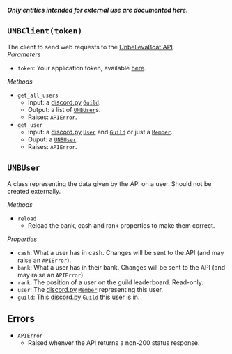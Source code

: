 ***Only entities intended for external use are documented here.***

## `UNBClient(token)`
The client to send web requests to the [UnbelievaBoat API](https://unbelievaboat.com/api/docs).  
*Parameters*
 - `token`: Your application token, available [here](https://unbelievaboat.com/applications). 
 
*Methods*  
 - `get_all_users`
    - Input: a [discord.py](https://github.com/Rapptz/discord.py) [`Guild`](https://discordpy.readthedocs.io/en/latest/api.html#guild).
    - Output: a list of [`UNBUser`](#unbuser)s.
    - Raises: `APIError`.
 - `get_user`
    - Input: a [discord.py](https://github.com/Rapptz/discord.py) [`User`](https://discordpy.readthedocs.io/en/latest/api.html#user) and [`Guild`](https://discordpy.readthedocs.io/en/latest/api.html#guild) or just a [`Member`](https://discordpy.readthedocs.io/en/latest/api.html#member).
    - Ouput: a [`UNBUser`](#unbuser).
    - Raises: `APIError`.
## `UNBUser`
A class representing the data given by the API on a user. Should not be created externally.  

*Methods*  
 - `reload`
    - Reload the bank, cash and rank properties to make them correct.  
    
*Properties*  
 - `cash`: What a user has in cash. Changes will be sent to the API (and may raise an `APIError`).
 - `bank`: What a user has in their bank. Changes will be sent to the API (and may raise an `APIError`).
 - `rank`: The position of a user on the guild leaderboard. Read-only.
 - `user`: The [discord.py](https://github.com/Rapptz/discord.py) [`Member`](https://discordpy.readthedocs.io/en/latest/api.html#member) representing this user.
 - `guild`: This [discord.py](https://github.com/Rapptz/discord.py) [`Guild`](https://discordpy.readthedocs.io/en/latest/api.html#guild) this user is in.
## Errors
 - `APIError`
    - Raised whenver the API returns a non-200 status response.
